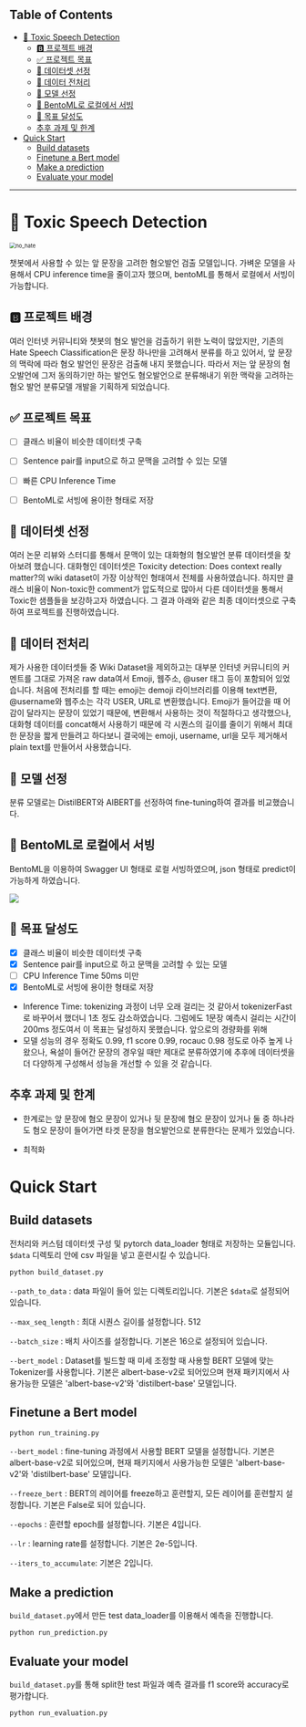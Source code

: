 ## Table of Contents

- [👿 Toxic Speech Detection](#-toxic-speech-detection)
  * [🅱️ 프로젝트 배경](#user-content--프로젝트-배경)
  * [✅ 프로젝트 목표](#user-content--프로젝트-목표)
  * [📁 데이터셋 선정](https://github.com/terri1102/toxic_speech_detection/tree/master/README.md#48)
  * [🧹 데이터 전처리](https://github.com/terri1102/toxic_speech_detection/tree/master/README.md#54)
  * [🤖 모델 선정](https://github.com/terri1102/toxic_speech_detection/tree/master/README.md#61)
  * [🍱 BentoML로 로컬에서 서빙](https://github.com/terri1102/toxic_speech_detection/tree/master/README.md#67)
  * [🎯 목표 달성도](https://github.com/terri1102/toxic_speech_detection/tree/master/README.md#75)
  * [추후 과제 및 한계](https://github.com/terri1102/toxic_speech_detection/tree/master/README.md#86)
- [Quick Start](#quick-start)
  * [Build datasets](#build-datasets)
  * [Finetune a Bert model](#finetune-a-bert-model)
  * [Make a prediction](#make-a-prediction)
  * [Evaluate your model](#evaluate-your-model)


---



# 👿 Toxic Speech Detection
<img src="https://github.com/terri1102/terri1102.github.io/blob/master/assets/images/no-hate-2019922_1920.jpg?raw=true" alt="no_hate" style="zoom:67%;" />

챗봇에서 사용할 수 있는 앞 문장을 고려한 혐오발언 검출 모델입니다. 가벼운 모델을 사용해서 CPU inference time을 줄이고자 했으며, bentoML를 통해서 로컬에서 서빙이 가능합니다.



## 🅱️ 프로젝트 배경

여러 인터넷 커뮤니티와 챗봇의 혐오 발언을 검출하기 위한 노력이 많았지만, 기존의 Hate Speech Classification은 문장 하나만을 고려해서 분류를 하고 있어서, 앞 문장의 맥락에 따라 혐오 발언인 문장은 검출해 내지 못했습니다. 따라서 저는 앞 문장의 혐오발언에 그저 동의하기만 하는 발언도 혐오발언으로 분류해내기 위한 맥락을 고려하는 혐오 발언 분류모델 개발을 기획하게 되었습니다.



## ✅ 프로젝트 목표

- [ ] 클래스 비율이 비슷한 데이터셋 구축

- [ ] Sentence pair를 input으로 하고 문맥을 고려할 수 있는 모델

- [ ] 빠른 CPU Inference Time 

- [ ] BentoML로 서빙에 용이한 형태로 저장

  

## 📁 데이터셋 선정

여러 논문 리뷰와 스터디를 통해서 문맥이 있는 대화형의 혐오발언 분류 데이터셋을 찾아보려 했습니다. 대화형인 데이터셋은 Toxicity detection: Does context really matter?의 wiki dataset이 가장 이상적인 형태여서 전체를 사용하였습니다. 하지만 클래스 비율이 Non-toxic한 comment가 압도적으로 많아서 다른 데이터셋을 통해서 Toxic한 샘플들을 보강하고자 하였습니다. 그 결과 아래와 같은 최종 데이터셋으로 구축하여 프로젝트를 진행하였습니다. 



## 🧹 데이터 전처리

제가 사용한 데이터셋들 중 Wiki Dataset을 제외하고는 대부분 인터넷 커뮤니티의 커멘트를 그대로 가져온 raw data여서 Emoji, 웹주소, @user 태그 등이 포함되어 있었습니다. 처음에 전처리를 할 때는 emoji는 demoji 라이브러리를 이용해 text변환, @username와 웹주소는 각각 USER, URL로 변환했습니다.
Emoji가 들어갔을 때 어감이 달라지는 문장이 있었기 때문에, 변환해서 사용하는 것이 적절하다고 생각했으나, 대화형 데이터를 concat해서 사용하기 때문에 각 시퀀스의 길이를 줄이기 위해서 최대한 문장을 짧게 만들려고 하다보니 결국에는 emoji, username, url을 모두 제거해서 plain text를 만들어서 사용했습니다.



## 🤖 모델 선정

분류 모델로는 DistilBERT와 AlBERT를 선정하여 fine-tuning하여 결과를 비교했습니다.



## 🍱 BentoML로 로컬에서 서빙

BentoML을 이용하여 Swagger UI 형태로 로컬 서빙하였으며, json 형태로 predict이 가능하게 하였습니다.

![](https://s3.us-west-2.amazonaws.com/secure.notion-static.com/df1ee646-69f2-4560-9cf1-edffa58cc46f/bentoml_demo.gif?X-Amz-Algorithm=AWS4-HMAC-SHA256&X-Amz-Credential=AKIAT73L2G45O3KS52Y5%2F20210821%2Fus-west-2%2Fs3%2Faws4_request&X-Amz-Date=20210821T065106Z&X-Amz-Expires=86400&X-Amz-Signature=81200d458a714324f0fc8f807145b3c83b0e170625b88e2fb0fdee462c8f4757&X-Amz-SignedHeaders=host&response-content-disposition=filename%20%3D%22bentoml_demo.gif%22)



## 🎯 목표 달성도

- [x]  클래스 비율이 비슷한 데이터셋 구축
- [x]  Sentence pair를 input으로 하고 문맥을 고려할 수 있는 모델
- [ ]  CPU Inference Time 50ms 미만
- [x]  BentoML로 서빙에 용이한 형태로 저장
- Inference Time: tokenizing 과정이 너무 오래 걸리는 것 같아서 tokenizerFast로 바꾸어서 했더니 1초 정도 감소하였습니다. 그럼에도 1문장 예측시 걸리는 시간이 200ms 정도여서 이 목표는 달성하지 못했습니다. 앞으로의 경량화를 위해
- 모델 성능의 경우 정확도 0.99, f1 score 0.99, rocauc 0.98 정도로 아주 높게 나왔으나, 욕설이 들어간 문장의 경우일 때만 제대로 분류하였기에 추후에 데이터셋을 더 다양하게 구성해서 성능을 개선할 수 있을 것 같습니다.



## 추후 과제 및 한계

- 한계로는 앞 문장에 혐오 문장이 있거나 뒷 문장에 혐오 문장이 있거나 둘 중 하나라도 혐오 문장이 들어가면 타겟 문장을 혐오발언으로 분류한다는 문제가 있었습니다.

- 최적화



# Quick Start

## Build datasets
전처리와 커스텀 데이터셋 구성 및 pytorch data_loader 형태로 저장하는 모듈입니다. `$data` 디렉토리 안에 csv 파일을 넣고 훈련시킬 수 있습니다.
```bash
python build_dataset.py 
```

`--path_to_data` : data 파일이 들어 있는 디렉토리입니다. 기본은 `$data`로 설정되어 있습니다.

`--max_seq_length` : 최대 시퀀스 길이를 설정합니다. 512

`--batch_size` : 배치 사이즈를 설정합니다. 기본은 16으로 설정되어 있습니다. 

`--bert_model` : Dataset를 빌드할 때 미세 조정할 때 사용할 BERT 모델에 맞는 Tokenizer를 사용합니다. 기본은 albert-base-v2로 되어있으며 현재 패키지에서 사용가능한 모델은 'albert-base-v2'와 'distilbert-base' 모델입니다. 



## Finetune a Bert model

```
python run_training.py
```

`--bert_model` : fine-tuning 과정에서 사용할 BERT 모델을 설정합니다. 기본은 albert-base-v2로 되어있으며, 현재 패키지에서 사용가능한 모델은 'albert-base-v2'와 'distilbert-base' 모델입니다. 

`--freeze_bert` : BERT의 레이어를 freeze하고 훈련할지, 모든 레이어를 훈련할지 설정합니다. 기본은 False로 되어 있습니다.

`--epochs` : 훈련할 epoch를 설정합니다. 기본은 4입니다.

`--lr` : learning rate를 설정합니다. 기본은 2e-5입니다.

`--iters_to_accumulate`: 기본은 2입니다.



## Make a prediction

`build_dataset.py`에서 만든 test data_loader를 이용해서 예측을 진행합니다. 
```bash
python run_prediction.py
```



## Evaluate your model

`build_dataset.py`를 통해 split한 test 파일과 예측 결과를 f1 score와 accuracy로 평가합니다.
```bash
python run_evaluation.py
```

